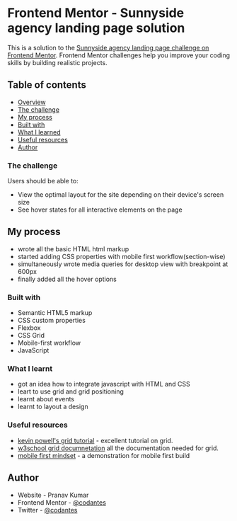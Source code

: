 # Frontend Mentor - Sunnyside agency landing page solution

This is a solution to the [Sunnyside agency landing page challenge on Frontend Mentor](https://www.frontendmentor.io/challenges/sunnyside-agency-landing-page-7yVs3B6ef). Frontend Mentor challenges help you improve your coding skills by building realistic projects.

## Table of contents

- [Overview](#overview)
- [The challenge](#the-challenge)
- [My process](#my-process)
- [Built with](#built-with)
- [What I learned](#what-i-learned)
- [Useful resources](#useful-resources)
- [Author](#author)

### The challenge

Users should be able to:

- View the optimal layout for the site depending on their device's screen size
- See hover states for all interactive elements on the page


## My process

- wrote all the basic HTML html markup 
- started adding CSS properties with mobile first workflow(section-wise)
- simultaneously wrote media queries for desktop view with breakpoint at 600px
- finally added all the hover options

### Built with

- Semantic HTML5 markup
- CSS custom properties
- Flexbox
- CSS Grid
- Mobile-first workflow
- JavaScript 

### What I learnt

- got an idea how  to integrate javascript with HTML and CSS
- leart to use grid and grid positioning
- learnt about events
- learnt to layout a design   

### Useful resources

- [kevin powell's grid tutorial](https://www.youtube.com/results?search_query=kevin+powell+responsive+website) - excellent tutorial on grid.
- [w3school grid documnetation](https://www.w3schools.com/cssref/pr_grid-column.asp) all the documentation needed for grid.
- [mobile first mindset](https://www.youtube.com/results?search_query=kevin+powell+mobile+first) - a demonstration for mobile first build


## Author

- Website - Pranav Kumar
- Frontend Mentor - [@codantes](https://www.frontendmentor.io/profile/codantes)
- Twitter - [@codantes](https://www.twitter.com/codantes)

